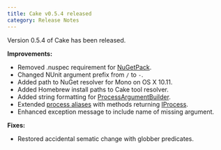 ```yaml
---
title: Cake v0.5.4 released
category: Release Notes
---
```


Version 0.5.4 of Cake has been released.

<!--excerpt-->

**Improvements:**

* Removed .nuspec requirement for [NuGetPack](dsl://nuget).
* Changed NUnit argument prefix from `/` to `-`.
* Added path to NuGet resolver for Mono on OS X 10.11.
* Added Homebrew install paths to Cake tool resolver.
* Added string formatting for [ProcessArgumentBuilder](api://T:Cake.Core.IO.ProcessArgumentBuilder).
* Extended [process aliases](dsl://process) with methods returning [IProcess](api://T:Cake.Core.IO.IProcess).
* Enhanced exception message to include name of missing argument.

**Fixes:**

* Restored accidental sematic change with globber predicates.
